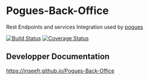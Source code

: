 # Pogues-Back-Office

Rest Endpoints and services Integration used by [pogues](https://github.com/InseeFr/Pogues)

[![Build Status](https://travis-ci.org/InseeFr/Pogues-Back-Office.svg?branch=master)](https://travis-ci.org/InseeFr/Pogues-Back-Office)
[![Coverage Status](https://coveralls.io/repos/github/InseeFr/Pogues-Back-Office/badge.svg?branch=master)](https://coveralls.io/github/InseeFr/Pogues-Back-Office?branch=master)

## Developper Documentation

https://inseefr.github.io/Pogues-Back-Office